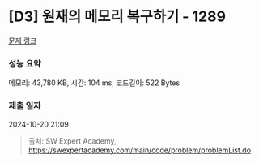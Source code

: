 # [D3] 원재의 메모리 복구하기 - 1289 

[문제 링크](https://swexpertacademy.com/main/code/problem/problemDetail.do?contestProbId=AV19AcoKI9sCFAZN) 

### 성능 요약

메모리: 43,780 KB, 시간: 104 ms, 코드길이: 522 Bytes

### 제출 일자

2024-10-20 21:09



> 출처: SW Expert Academy, https://swexpertacademy.com/main/code/problem/problemList.do